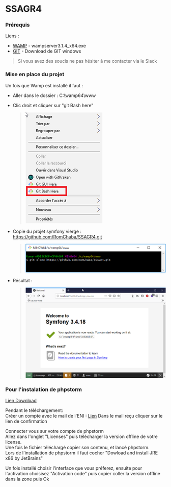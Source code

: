 # SSAGR4

### Prérequis

Liens : 
* [WAMP](https://sourceforge.net/projects/wampserver/files/latest/download) - wampserver3.1.4_x64.exe
* [GIT](https://git-scm.com/download/win) - Download de GIT windows
>Si vous avez des soucis ne pas hésiter à me contacter via le Slack

<!-- ```
Give examples
''' -->

### Mise en place du projet
Un fois que Wamp est installé il faut :
* Aller dans le dossier : C:\wamp64\www
* Clic droit et cliquer sur "git Bash here"

    > ![git_bash](/_img_tuto/git_bash.png)
* Copie du projet symfony vierge : https://github.com/RomChaba/SSAGR4.git

    > ![git_clone](/_img_tuto/git_clone.png)
* Résultat :
    
    > ![home_symfony](/_img_tuto/home_symfony.png)

### Pour l'instalation de phpstorm

[Lien Download](https://www.jetbrains.com/phpstorm/download/#section=windows)

Pendant le téléchargement:  
Créer un compte avec le mail de l'ENI : [Lien](https://account.jetbrains.com/login)
Dans le mail reçu cliquer sur le lien de confirmation  

Connecter vous sur votre compte de phpstorm  
Allez dans l'onglet "Licenses" puis télécharger la version offline de votre license.  
Une fois le fichier téléchargé copier son contenu, et lancé phpstorm.  
Lors de l'installation de phpstorm il faut cocher "Dowload and install JRE x86 by JetBrains"

Un fois installé choisir l'interface que vous préferez, ensuite pour l'activation choisisez "Activation code" puis copier coller la version offline dans la zone puis Ok


